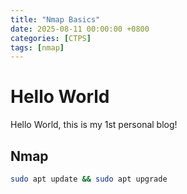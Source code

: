 ```yaml
---
title: "Nmap Basics"
date: 2025-08-11 00:00:00 +0800
categories: [CTPS]
tags: [nmap]
---
```


# Hello World

Hello World, this is my 1st personal blog!

## Nmap

```bash
sudo apt update && sudo apt upgrade
```